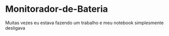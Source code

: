 # Monitorador-de-Bateria
Muitas vezes eu estava fazendo um trabalho e meu notebook simplesmente desligava
